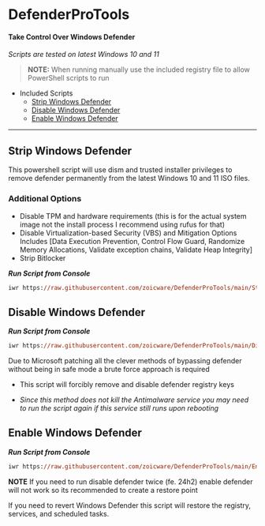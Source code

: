 # DefenderProTools
#### Take Control Over Windows Defender

*Scripts are tested on latest Windows 10 and 11*

> **NOTE:** When running manually use the included registry file to allow PowerShell scripts to run

- Included Scripts
  - [Strip Windows Defender](#strip-windows-defender)
  - [Disable Windows Defender](#disable-windows-defender)
  - [Enable Windows Defender](#enable-windows-defender)

---

## Strip Windows Defender

This powershell script will use dism and trusted installer privileges to remove defender permanently from the latest Windows 10 and 11 ISO files.

### Additional Options

- Disable TPM and hardware requirements (this is for the actual system image not the install process I recommend using rufus for that)
- Disable Virtualization-based Security (VBS) and Mitigation Options Includes [Data Execution Prevention, Control Flow Guard, Randomize Memory Allocations, Validate exception chains, Validate Heap Integrity]
- Strip Bitlocker


***Run Script from Console***
````ps
iwr https://raw.githubusercontent.com/zoicware/DefenderProTools/main/StripDefenderV3.ps1 | iex
````



## Disable Windows Defender

***Run Script from Console***
````ps
iwr https://raw.githubusercontent.com/zoicware/DefenderProTools/main/DisableDefender.ps1 | iex
````

Due to Microsoft patching all the clever methods of bypassing defender without being in safe mode a brute force approach is required 
- This script will forcibly remove and disable defender registry keys
  
- *Since this method does not kill the Antimalware service you may need to run the script again if this service still runs upon rebooting*



## Enable Windows Defender

***Run Script from Console***
````ps
iwr https://raw.githubusercontent.com/zoicware/DefenderProTools/main/EnableDefender.ps1 | iex
````

**NOTE** If you need to run disable defender twice (fe. 24h2) enable defender will not work so its recommended to create a restore point

If you need to revert Windows Defender this script will restore the registry, services, and scheduled tasks.
